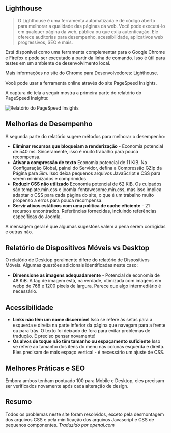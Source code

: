 <!-- Filename: jdocmanual?manual=user&heading=performance&filename=page-analysis.md / Display title: Análise de Página -->

## Lighthouse

> O Lighthouse é uma ferramenta automatizada e de código aberto para melhorar a qualidade das
páginas da web. Você pode executá-lo em qualquer página da web, pública ou que exija
autenticação. Ele oferece auditorias para desempenho, acessibilidade, aplicativos web progressivos,
SEO e mais.

Está disponível como uma ferramenta complementar para o Google Chrome e Firefox e pode ser
executado a partir da linha de comando. Isso é útil para testes em um ambiente de desenvolvimento
local.

Mais informações no site do Chrome para Desenvolvedores: Lighthouse.

Você pode usar a ferramenta online através do site PageSpeed Insights.

A captura de tela a seguir mostra a primeira parte do relatório do PageSpeed Insights:

![Relatório do PageSpeed Insights](../../../en/images/performance/performance-pagespeed-insights.png "Relatório do PageSpeed Insights")

## Melhorias de Desempenho

A segunda parte do relatório sugere métodos para melhorar o desempenho:

* **Eliminar recursos que bloqueiam a renderização** - Economia potencial de 540 ms.
Sinceramente, isso é muito trabalho para pouca recompensa.
* **Ativar a compressão de texto** Economia potencial de 11 KiB. Na
Configuração Global, painel do Servidor, defina a Compressão GZip da Página para *Sim*. Isso deixa
pequenos arquivos JavaScript e CSS para serem minimizados e comprimidos.
* **Reduzir CSS não utilizado** Economia potencial de 62 KiB. Os culpados são
template.min.css e joomla-fontawesome.min.css, mas isso implica
adaptar o CSS para cada página do site, o que é um trabalho muito propenso a erros para
pouca recompensa.
* **Servir ativos estáticos com uma política de cache eficiente** - 21 recursos encontrados.
Referências fornecidas, incluindo referências específicas do Joomla.

A mensagem geral é que algumas sugestões valem a pena serem corrigidas e outras
não.

## Relatório de Dispositivos Móveis vs Desktop

O relatório de Desktop geralmente difere do relatório de Dispositivos Móveis. Algumas questões adicionais identificadas neste caso:

* **Dimensione as imagens adequadamente** - Potencial de economia de 48 KiB. A tag de imagem está, na verdade, otimizada com imagens em webp de 768 e 1200 pixels de largura. Parece que algo intermediário é necessário.

## Acessibilidade

* **Links não têm um nome discernível** Isso se refere às setas para a esquerda e direita na parte inferior da página que navegam para a frente ou para trás. O texto foi deixado de fora para evitar problemas de tradução. É preciso pensar novamente!
* **Os alvos de toque não têm tamanho ou espaçamento suficiente** Isso se refere ao tamanho dos itens do menu nas colunas esquerda e direita. Eles precisam de mais espaço vertical - é necessário um ajuste de CSS.  

## Melhores Práticas e SEO

Embora ambos tenham pontuado 100 para Mobile e Desktop, eles precisam ser verificados novamente após cada alteração de design.

## Resumo

Todos os problemas neste site foram resolvidos, exceto pela desmontagem dos arquivos CSS e pela minificação dos arquivos Javascript e CSS de pequenos componentes.
*Traduzido por openai.com*

